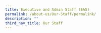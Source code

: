 ```yaml
---
title: Executive and Admin Staff (EAS)
permalink: /about-us/Our-Staff/permalink/
description: ""
third_nav_title: Our Staff
---
```

